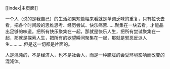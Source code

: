 [[index|主页面]]

一个人（说的是我自己）的生活如果短篇幅来看就是单调乏味的重复，只有拉长去看，把各个时间段的思维思考、经历尝试、快乐痛苦......聚集在一块去看，才能品出足够的味道。把所有快乐聚集在一起，那就是快乐人生，把所有尝试聚集在一起，那就是探索人生，把所有的欲望瞬间聚集在一起，那就是邪恶反派人生...........但是这一切都是片面的。

人是混沌的，不是经济人，也不是社会人，而是一种朦胧的会受环境影响而改变的混沌体。

